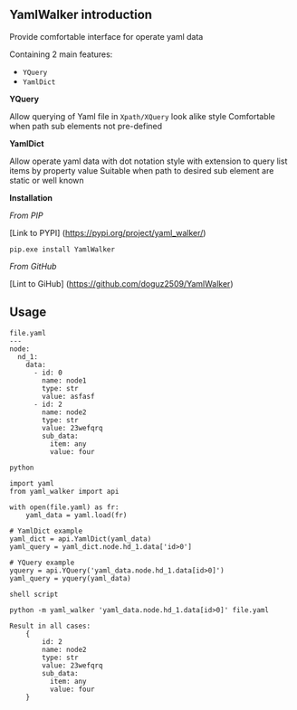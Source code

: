YamlWalker introduction
-----------------------
Provide comfortable interface for operate yaml data

Containing 2 main features:
* `YQuery`
* `YamlDict`

**YQuery**

Allow querying of Yaml file in `Xpath/XQuery` look alike style
Comfortable when path sub elements not pre-defined

**YamlDict**

Allow operate yaml data with dot notation style with extension 
to query list items by property value
Suitable when path to desired sub element are static or well known

**Installation**

*From PIP*

[Link to PYPI] (https://pypi.org/project/yaml_walker/)

~~~
pip.exe install YamlWalker
~~~

*From GitHub*

[Lint to GiHub] (https://github.com/doguz2509/YamlWalker)

## Usage
```
file.yaml
---
node:
  nd_1:
    data:
      - id: 0
        name: node1
        type: str
        value: asfasf
      - id: 2
        name: node2
        type: str
        value: 23wefqrq
        sub_data:
          item: any
          value: four
```
```
python

import yaml
from yaml_walker import api

with open(file.yaml) as fr:
    yaml_data = yaml.load(fr)

# YamlDict example
yaml_dict = api.YamlDict(yaml_data)
yaml_query = yaml_dict.node.hd_1.data['id>0']

# YQuery example
yquery = api.YQuery('yaml_data.node.hd_1.data[id>0]')
yaml_query = yquery(yaml_data)
```
```
shell script

python -m yaml_walker 'yaml_data.node.hd_1.data[id>0]' file.yaml

```
```
Result in all cases: 
    {
        id: 2
        name: node2
        type: str
        value: 23wefqrq
        sub_data:
          item: any
          value: four
    }
```